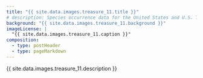 ```yaml
---
title: "{{ site.data.images.treasure_11.title }}"
# description: Species occurrence data for the United States and U.S. Territories.
background: "{{ site.data.images.treasure_11.background }}"
imageLicense: |
  "{{ site.data.images.treasure_11.caption }}"
composition:
  - type: postHeader
  - type: pageMarkdown
---
```


{{ site.data.images.treasure_11.description }}